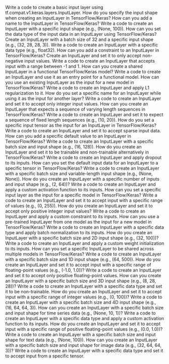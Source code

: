 Write a code to create a basic input layer using tf.compat.v1.keras.layers.InputLayer.
How do you specify the input shape when creating an InputLayer in TensorFlow/Keras?
How can you add a name to the InputLayer in TensorFlow/Keras?
Write a code to create an InputLayer with a specific input shape (e.g., (None, 100)).
How can you set the data type of the input data in an InputLayer using TensorFlow/Keras?
Create an InputLayer with a batch size of 32 and a specific input shape (e.g., (32, 28, 28, 3)).
Write a code to create an InputLayer with a specific data type (e.g., float32).
How can you add a constraint to an InputLayer in TensorFlow/Keras?
Create an InputLayer and set it to only accept non-negative input values.
Write a code to create an InputLayer that accepts input with a range between -1 and 1.
How can you create a shared InputLayer in a functional TensorFlow/Keras model?
Write a code to create an InputLayer and use it as an entry point for a functional model.
How can you use an existing InputLayer as the input for a new model in TensorFlow/Keras?
Write a code to create an InputLayer and apply L1 regularization to it.
How do you set a specific name for an InputLayer while using it as the input for another layer?
Write a code to create an InputLayer and set it to accept only integer input values.
How can you create an InputLayer that expects a sequence of varying length sequences in TensorFlow/Keras?
Write a code to create an InputLayer and set it to expect a sequence of fixed length sequences (e.g., (10, 20)).
How do you set a specific input tensor as the input for an InputLayer in TensorFlow/Keras?
Write a code to create an InputLayer and set it to accept sparse input data.
How can you add a specific default value to an InputLayer in TensorFlow/Keras?
Write a code to create an InputLayer with a specific batch size and input shape (e.g., (16, 128)).
How do you create an InputLayer and set it to be trainable and non-trainable alternatively in TensorFlow/Keras?
Write a code to create an InputLayer and apply dropout to its inputs.
How can you set the default input data for an InputLayer to a specific tensor in TensorFlow/Keras?
Write a code to create an InputLayer with a specific batch size and variable-length input shape (e.g., (None, None)).
How do you create an InputLayer with a specific number of inputs and input shape (e.g., (2, 64))?
Write a code to create an InputLayer and apply a custom activation function to its inputs.
How can you set a specific input layer as the input for a specific model in TensorFlow/Keras?
Write a code to create an InputLayer and set it to accept input with a specific range of values (e.g., (0, 255)).
How do you create an InputLayer and set it to accept only positive integer input values?
Write a code to create an InputLayer and apply a custom constraint to its inputs.
How can you use a pre-trained InputLayer from one model as the input for a new model in TensorFlow/Keras?
Write a code to create an InputLayer with a specific data type and apply batch normalization to its inputs.
How do you create an InputLayer with a specific batch size and 2D input shape (e.g., (32, 100))?
Write a code to create an InputLayer and apply a custom weight initialization to its inputs.
How can you set a specific InputLayer to be shared across multiple models in TensorFlow/Keras?
Write a code to create an InputLayer with a specific batch size and 1D input shape (e.g., (64, 500)).
How do you create an InputLayer and set it to accept input with a specific range of floating-point values (e.g., (-1.0, 1.0))?
Write a code to create an InputLayer and set it to accept only positive floating-point values.
How can you create an InputLayer with a specific batch size and 3D input shape (e.g., (8, 28, 28))?
Write a code to create an InputLayer with a specific data type and set it to be non-trainable.
How do you create an InputLayer and set it to accept input with a specific range of integer values (e.g., (0, 100))?
Write a code to create an InputLayer with a specific batch size and 4D input shape (e.g., (16, 64, 64, 3)).
How can you create an InputLayer with a specific batch size and input shape for time series data (e.g., (None, 10, 1))?
Write a code to create an InputLayer with a specific data type and apply a custom activation function to its inputs.
How do you create an InputLayer and set it to accept input with a specific range of positive floating-point values (e.g., (0.0, 1.0))?
Write a code to create an InputLayer with a specific batch size and input shape for text data (e.g., (None, 100)).
How can you create an InputLayer with a specific batch size and input shape for image data (e.g., (32, 64, 64, 3))?
Write a code to create an InputLayer with a specific data type and set it to accept input from a specific tensor.